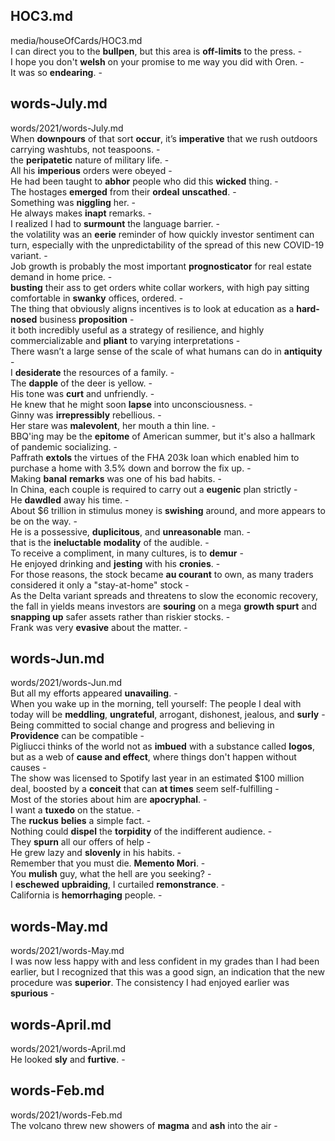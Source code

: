## HOC3.md ##  
media/houseOfCards/HOC3.md  
I can direct you to the **bullpen**, but this area is **off-limits** to the press. -  
I hope you don't **welsh** on your promise to me way you did with Oren. -  
It was so **endearing**. -  
  
## words-July.md ##  
words/2021/words-July.md  
When **downpours** of that sort **occur**, it’s **imperative** that we rush outdoors carrying washtubs, not teaspoons. -  
the **peripatetic** nature of military life. -  
All his **imperious** orders were obeyed -  
He had been taught to **abhor** people who did this **wicked** thing. -  
The hostages **emerged** from their **ordeal** **unscathed**. -  
Something was **niggling** her. -  
He always makes **inapt** remarks. -  
I realized I had to **surmount** the language barrier. -  
the volatility was an **eerie** reminder of how quickly investor sentiment can turn, especially with the unpredictability of the spread of this new COVID-19 variant. -  
Job growth is probably the most important **prognosticator** for real estate demand in home price. -  
**busting** their ass to get orders white collar workers, with high pay sitting comfortable in **swanky** offices, ordered. -  
The thing that obviously aligns incentives is to look at education as a **hard-nosed** business **proposition** -  
it both incredibly useful as a strategy of resilience, and highly commercializable and **pliant** to varying interpretations -  
There wasn’t a large sense of the scale of what humans can do in **antiquity** -  
I **desiderate** the resources of a family. -  
The **dapple** of the deer is yellow. -  
His tone was **curt** and unfriendly. -  
He knew that he might soon **lapse** into unconsciousness. -  
Ginny was **irrepressibly** rebellious. -  
Her stare was **malevolent**, her mouth a thin line. -  
BBQ'ing may be the **epitome** of American summer, but it's also a hallmark of pandemic socializing. -  
Paffrath **extols** the virtues of the FHA 203k loan which enabled him to purchase a home with 3.5% down and borrow the fix up. -  
Making **banal** **remarks** was one of his bad habits. -  
In China, each couple is required to carry out a **eugenic** plan strictly -  
He **dawdled** away his time. -  
About $6 trillion in stimulus money is **swishing** around, and more appears to be on the way. -  
He is a possessive, **duplicitous**, and **unreasonable** man. -  
that is the **ineluctable** **modality** of the audible. -  
To receive a compliment, in many cultures, is to **demur** -  
He enjoyed drinking and **jesting** with his **cronies**. -  
For those reasons, the stock became **au courant** to own, as many traders considered it only a "stay-at-home" stock -  
As the Delta variant spreads and threatens to slow the economic recovery, the fall in yields means investors are **souring** on a mega **growth spurt** and **snapping up** safer assets rather than riskier stocks. -  
Frank was very **evasive** about the matter. -  
  
## words-Jun.md ##  
words/2021/words-Jun.md  
But all my efforts appeared **unavailing**. -  
When you wake up in the morning, tell yourself: The people I deal with today will be **meddling**, **ungrateful**, arrogant, dishonest, jealous, and **surly** -  
Being committed to social change and progress and believing in **Providence** can be compatible -  
Pigliucci thinks of the world not as **imbued** with a substance called **logos**, but as a web of **cause and effect**, where things don't happen without causes -  
The show was licensed to Spotify last year in an estimated $100 million deal, boosted by a **conceit** that can **at times** seem self-fulfilling -  
Most of the stories about him are **apocryphal**. -  
I want a **tuxedo** on the statue. -  
The **ruckus** **belies** a simple fact. -  
Nothing could **dispel** the **torpidity** of the indifferent audience. -  
They **spurn** all our offers of help -  
He grew lazy and **slovenly** in his habits. -  
Remember that you must die. **Memento Mori**. -  
You **mulish** guy, what the hell are you seeking? -  
I **eschewed** **upbraiding**, I curtailed **remonstrance**. -  
California is **hemorrhaging** people. -  
  
## words-May.md ##  
words/2021/words-May.md  
I was now less happy with and less confident in my grades than I had been earlier, but I recognized that this was a good sign, an indication that the new procedure was **superior**. The consistency I had enjoyed earlier was **spurious** -  
  
## words-April.md ##  
words/2021/words-April.md  
He looked **sly** and **furtive**. -  
  
## words-Feb.md ##  
words/2021/words-Feb.md  
The volcano threw new showers of **magma** and **ash** into the air -  
